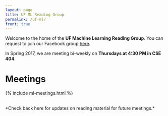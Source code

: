 ```yaml
---
layout: page
title: UF ML Reading Group
permalink: /uf-ml/
front: true
---
```


Welcome to the home of the **UF Machine Learning Reading Group**. You can request to join our Facebook group [here](https://www.facebook.com/groups/1687156571600928/). 

In Spring 2017, we are meeting bi-weekly on **Thursdays at 4:30 PM in CSE 404**. 

# Meetings

{% include ml-meetings.html %}

<br>
*Check back here for updates on reading material for future meetings.* 
